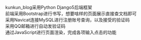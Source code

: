kunkun_blog采用Python Django5后端框架   
前端采用Bootstrap进行书写，想要啥样的页面展示直接查文档即可  
采用Navicat连接MySQL进行注册账号查询，以及接受的验证码   
采用QQ邮箱进行自动发验证码  
通过JavaScript进行页面渲染，完成各项输入点击的功能  
